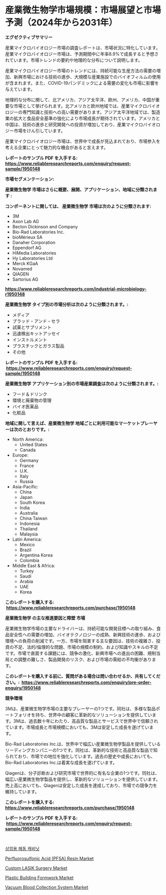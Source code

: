 <p><h1>産業微生物学市場規模：市場展望と市場予測（2024年から2031年）</h1></p><p><strong>エグゼクティブサマリー</strong></p>
<p><p>産業マイクロバイオロジー市場の調査レポートは、市場状況に特化しています。産業マイクロバイオロジー市場は、予測期間中に年率8.9%で成長すると予想されています。市場トレンドの要約や地理的な分布について説明します。</p><p>産業マイクロバイオロジー市場のトレンドには、持続可能な生産方法の需要の増加、新興市場における技術の進歩、大規模な産業施設でのバイオフィルムの使用が含まれます。また、COVID-19パンデミックによる需要の変化も市場に影響を与えています。</p><p>地理的な分布に関して、北アメリカ、アジア太平洋、欧州、アメリカ、中国が重要な市場として挙げられます。北アメリカと欧州地域では、産業マイクロバイオロジーの専門知識と技術への高い需要があります。アジア太平洋地域では、製造業の拡大と食品安全基準の強化により市場成長が期待されています。アメリカと中国は、技術の進歩と研究開発への投資が増加しており、産業マイクロバイオロジー市場をけん引しています。</p><p>産業マイクロバイオロジー市場は、世界中で成長が見込まれており、市場参入を考える企業にとって魅力的な機会があると言えます。</p></p>
<p><strong>レポートのサンプル PDF を入手する: <a href="https://www.reliableresearchreports.com/enquiry/request-sample/1950148">https://www.reliableresearchreports.com/enquiry/request-sample/1950148</a></strong></p>
<p><strong>市場セグメンテーション:</strong></p>
<p><strong> 産業微生物学 市場はさらに概要、展開、アプリケーション、地域に分類されます :</strong></p>
<p><strong>コンポーネントに関しては、 産業微生物学 市場は次のように分類されます: &nbsp;</strong></p>
<p><ul><li>3M</li><li>Axon Lab AG</li><li>Becton Dickinson and Company</li><li>Bio-Rad Laboratories Inc.</li><li>bioMérieux SA</li><li>Danaher Corporation</li><li>Eppendorf AG</li><li>HiMedia Laboratories</li><li>Hy Laboratories Ltd</li><li>Merck KGaA</li><li>Novamed</li><li>QIAGEN</li><li>Sartorius AG</li></ul></p>
<p><strong><a href="https://www.reliableresearchreports.com/industrial-microbiology-r1950148">https://www.reliableresearchreports.com/industrial-microbiology-r1950148</a></strong></p>
<p><strong> 産業微生物学 タイプ別の市場分析は次のように分類されます。:</strong></p>
<p><ul><li>メディア</li><li>ブラッド・アンド・セラ</li><li>試薬とサプリメント</li><li>迅速検出キットアッセイ</li><li>インストルメント</li><li>プラスチックとガラス製品</li><li>その他</li></ul></p>
<p><strong>レポートのサンプル PDF を入手する: &nbsp;<a href="https://www.reliableresearchreports.com/enquiry/request-sample/1950148">https://www.reliableresearchreports.com/enquiry/request-sample/1950148</a></strong></p>
<p><strong> 産業微生物学 アプリケーション別の市場産業調査は次のように分類されます。:</strong></p>
<p><ul><li>フード＆ドリンク</li><li>環境と廃棄物の管理</li><li>バイオ医薬品</li><li>化粧品</li></ul></p>
<p><strong>地域に関して言えば、産業微生物学 地域ごとに利用可能なマーケットプレーヤーは次のとおりです。:</strong></p>
<p><ul>
    <li>
        North America:
        <ul>
            <li>United States</li>
            <li>Canada</li>
        </ul>
    </li>
    <li>
        Europe:
        <ul>
            <li>Germany</li>
            <li>France</li>
            <li>U.K.</li>
            <li>Italy</li>
            <li>Russia</li>
        </ul>
    </li>
    <li>
        Asia-Pacific:
        <ul>
            <li>China</li>
            <li>Japan</li>
            <li>South Korea</li>
            <li>India</li>
            <li>Australia</li>
            <li>China Taiwan</li>
            <li>Indonesia</li>
            <li>Thailand</li>
            <li>Malaysia</li>
        </ul>
    </li>
    <li>
        Latin America:
        <ul>
            <li>Mexico</li>
            <li>Brazil</li>
            <li>Argentina Korea</li>
            <li>Colombia</li>
        </ul>
    </li>
    <li>
        Middle East & Africa:
        <ul>
            <li>Turkey</li>
            <li>Saudi</li>
            <li>Arabia</li>
            <li>UAE</li>
            <li>Korea</li>
        </ul>
    </li>
    </ul></p>
<p><strong>このレポートを購入する: &nbsp;<a href="https://www.reliableresearchreports.com/purchase/1950148">https://www.reliableresearchreports.com/purchase/1950148</a></strong></p>
<p><strong>産業微生物学 の主な推進要因と障壁 市場</strong></p>
<p><p>産業微生物学市場の主要なドライバーは、持続可能な開発目標への取り組み、食品安全性への需要の増加、バイオテクノロジーの成熟、新興技術の進歩、および環境への負荷の削減です。一方、市場を阻害する主な要因は、技術の複雑さ、投資の不足、法的/倫理的な問題、市場の規模の制約、および知識やスキルの不足です。市場で直面する課題には、競争の激化、新興市場への進出の困難、規制当局との調整の難しさ、製品開発のリスク、および市場の需給の不均衡があります。</p></p>
<p><strong>このレポートを購入する前に、質問がある場合は問い合わせるか、共有してください。:&nbsp; <a href="https://www.reliableresearchreports.com/enquiry/pre-order-enquiry/1950148">https://www.reliableresearchreports.com/enquiry/pre-order-enquiry/1950148</a></strong></p>
<p><strong>競争環境</strong></p>
<p><p>3Mは、産業微生物学市場の主要なプレーヤーの1つです。同社は、多様な製品ポートフォリオを持ち、世界中の顧客に革新的なソリューションを提供しています。3Mは、過去数十年にわたり、高品質な製品とサービスで世界中で信頼されています。市場成長と市場規模においても、3Mは安定した成長を遂げています。</p><p>Bio-Rad Laboratories Inc.は、世界中で幅広い産業微生物学製品を提供しているリーディングカンパニーの1つです。同社は、革新的な技術と高品質な製品で知られており、市場での地位を強化しています。過去の歴史や成長においても、Bio-Rad Laboratories Inc.は着実な成長を遂げています。</p><p>Qiagenは、分子診断および研究市場で世界的に有名な企業の1つです。同社は、幅広い産業微生物学製品を提供し、革新的なソリューションを提供しています。売上高においても、Qiagenは安定した成長を達成しており、市場での競争力を維持しています。</p></p>
<p><strong>このレポートを購入する: &nbsp; <a href="https://www.reliableresearchreports.com/purchase/1950148">https://www.reliableresearchreports.com/purchase/1950148</a></strong></p>
<p><strong>レポートのサンプル PDF を入手する: &nbsp;<a href="https://www.reliableresearchreports.com/enquiry/request-sample/1950148">https://www.reliableresearchreports.com/enquiry/request-sample/1950148</a></strong><strong></strong></p>
<p>&nbsp;</p>
<p><p><a href="https://medium.com/@jerrodhilll68/%EC%83%81%EC%97%85%EC%9A%A9-%ED%95%B4%EB%8F%99-%EC%BA%90%EB%B9%84%EB%8B%9B-%EC%8B%9C%EC%9E%A5-%EC%A1%B0%EC%82%AC-%EB%B3%B4%EA%B3%A0%EC%84%9C-%EA%B7%B8-%EC%97%AD%EC%82%AC-%EB%B0%8F-2024%EB%85%84%EB%B6%80%ED%84%B0-2031%EB%85%84%EA%B9%8C%EC%A7%80%EC%9D%98-%EC%98%88%EC%B8%A1-90f9b9b1a707">상업용 해동 캐비닛</a></p><p><a href="https://issuu.com/reportprime-2/docs/perfluorosulfonic-acid-pfsa-resin-market-size-2030">Perfluorosulfonic Acid (PFSA) Resin Market</a></p><p><a href="https://github.com/bobicer/Market-Research-Report-List-3/blob/main/custom-lasik-surgery-market.md">Custom LASIK Surgery Market</a></p><p><a href="https://noble-drawer-34c.notion.site/Plastic-Building-Formwork-Market-Comprehensive-Assessment-by-Type-Application-and-Geography-20d7440278074f338fc37e32f51495bd">Plastic Building Formwork Market</a></p><p><a href="https://github.com/timeliteaut/Market-Research-Report-List-2/blob/main/vacuum-blood-collection-system-market.md">Vacuum Blood Collection System Market</a></p></p>